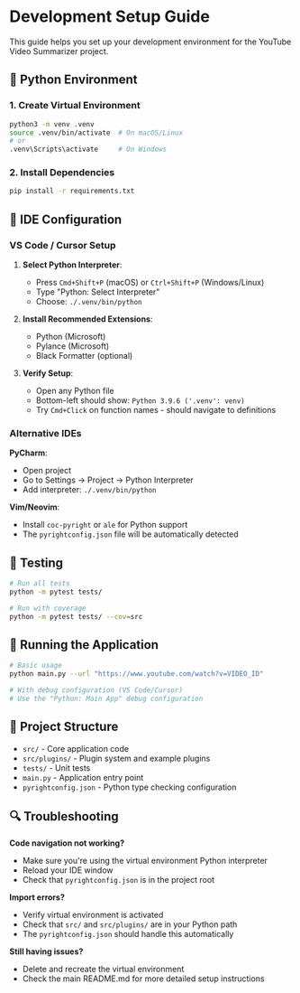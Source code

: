 # Development Setup Guide

This guide helps you set up your development environment for the YouTube Video Summarizer project.

## 🐍 Python Environment

### 1. Create Virtual Environment
```bash
python3 -m venv .venv
source .venv/bin/activate  # On macOS/Linux
# or
.venv\Scripts\activate     # On Windows
```

### 2. Install Dependencies
```bash
pip install -r requirements.txt
```

## 🔧 IDE Configuration

### VS Code / Cursor Setup

1. **Select Python Interpreter**:
   - Press `Cmd+Shift+P` (macOS) or `Ctrl+Shift+P` (Windows/Linux)
   - Type "Python: Select Interpreter"
   - Choose: `./.venv/bin/python`

2. **Install Recommended Extensions**:
   - Python (Microsoft)
   - Pylance (Microsoft)
   - Black Formatter (optional)

3. **Verify Setup**:
   - Open any Python file
   - Bottom-left should show: `Python 3.9.6 ('.venv': venv)`
   - Try `Cmd+Click` on function names - should navigate to definitions

### Alternative IDEs

**PyCharm**:
- Open project
- Go to Settings → Project → Python Interpreter
- Add interpreter: `./.venv/bin/python`

**Vim/Neovim**:
- Install `coc-pyright` or `ale` for Python support
- The `pyrightconfig.json` file will be automatically detected

## 🧪 Testing

```bash
# Run all tests
python -m pytest tests/

# Run with coverage
python -m pytest tests/ --cov=src
```

## 🚀 Running the Application

```bash
# Basic usage
python main.py --url "https://www.youtube.com/watch?v=VIDEO_ID"

# With debug configuration (VS Code/Cursor)
# Use the "Python: Main App" debug configuration
```

## 📁 Project Structure

- `src/` - Core application code
- `src/plugins/` - Plugin system and example plugins
- `tests/` - Unit tests
- `main.py` - Application entry point
- `pyrightconfig.json` - Python type checking configuration

## 🔍 Troubleshooting

**Code navigation not working?**
- Make sure you're using the virtual environment Python interpreter
- Reload your IDE window
- Check that `pyrightconfig.json` is in the project root

**Import errors?**
- Verify virtual environment is activated
- Check that `src/` and `src/plugins/` are in your Python path
- The `pyrightconfig.json` should handle this automatically

**Still having issues?**
- Delete and recreate the virtual environment
- Check the main README.md for more detailed setup instructions 